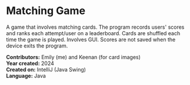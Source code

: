 # Matching Game

A game that involves matching cards. The program records users' scores and ranks each attempt/user on a leaderboard. Cards are shuffled each time the game is played. Involves GUI. Scores are not saved when the device exits the program.

**Contributors:** Emily (me) and Keenan (for card images) <br />
**Year created:** 2024 <br />
**Created on:** IntelliJ (Java Swing) <br />
**Language:** Java
